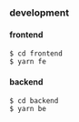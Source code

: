 ### development
#### frontend

`$ cd frontend`  
`$ yarn fe`

#### backend

`$ cd backend`  
`$ yarn be`
